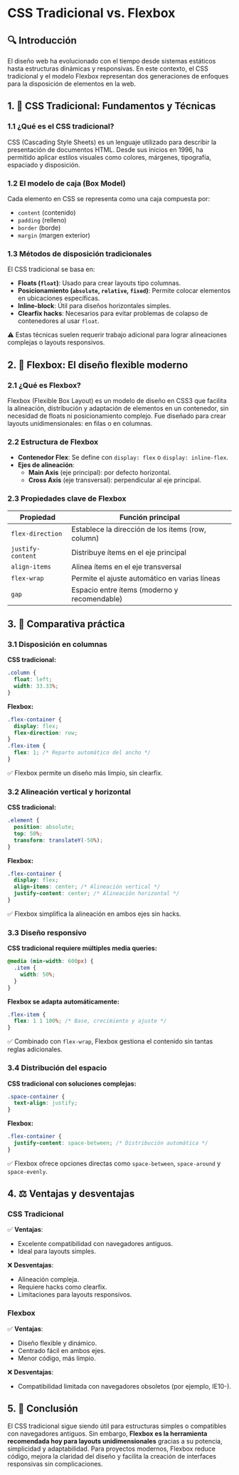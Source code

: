 # CSS Tradicional vs. Flexbox

## 🔍 Introducción

El diseño web ha evolucionado con el tiempo desde sistemas estáticos hasta estructuras dinámicas y responsivas. En este contexto, el CSS tradicional y el modelo Flexbox representan dos generaciones de enfoques para la disposición de elementos en la web.

## 1. 📐 CSS Tradicional: Fundamentos y Técnicas

### 1.1 ¿Qué es el CSS tradicional?

CSS (Cascading Style Sheets) es un lenguaje utilizado para describir la presentación de documentos HTML. Desde sus inicios en 1996, ha permitido aplicar estilos visuales como colores, márgenes, tipografía, espaciado y disposición.

### 1.2 El modelo de caja (Box Model)

Cada elemento en CSS se representa como una caja compuesta por:

- `content` (contenido)
- `padding` (relleno)
- `border` (borde)
- `margin` (margen exterior)

### 1.3 Métodos de disposición tradicionales

El CSS tradicional se basa en:

- **Floats (`float`)**: Usado para crear layouts tipo columnas.
- **Posicionamiento (`absolute`, `relative`, `fixed`)**: Permite colocar elementos en ubicaciones específicas.
- **Inline-block**: Útil para diseños horizontales simples.
- **Clearfix hacks**: Necesarios para evitar problemas de colapso de contenedores al usar `float`.

⚠️ Estas técnicas suelen requerir trabajo adicional para lograr alineaciones complejas o layouts responsivos.

## 2. 🧲 Flexbox: El diseño flexible moderno

### 2.1 ¿Qué es Flexbox?

Flexbox (Flexible Box Layout) es un modelo de diseño en CSS3 que facilita la alineación, distribución y adaptación de elementos en un contenedor, sin necesidad de floats ni posicionamiento complejo. Fue diseñado para crear layouts unidimensionales: en filas o en columnas.

### 2.2 Estructura de Flexbox

- **Contenedor Flex**: Se define con `display: flex` o `display: inline-flex`.
- **Ejes de alineación**:
  - **Main Axis** (eje principal): por defecto horizontal.
  - **Cross Axis** (eje transversal): perpendicular al eje principal.

### 2.3 Propiedades clave de Flexbox

| Propiedad         | Función principal                                 |
| ----------------- | ------------------------------------------------- |
| `flex-direction`  | Establece la dirección de los ítems (row, column) |
| `justify-content` | Distribuye ítems en el eje principal              |
| `align-items`     | Alinea ítems en el eje transversal                |
| `flex-wrap`       | Permite el ajuste automático en varias líneas     |
| `gap`             | Espacio entre ítems (moderno y recomendable)      |

## 3. 🧪 Comparativa práctica

### 3.1 Disposición en columnas

**CSS tradicional:**

```css
.column {
  float: left;
  width: 33.33%;
}
```

**Flexbox:**

```css
.flex-container {
  display: flex;
  flex-direction: row;
}
.flex-item {
  flex: 1; /* Reparto automático del ancho */
}
```

✅ Flexbox permite un diseño más limpio, sin clearfix.

### 3.2 Alineación vertical y horizontal

**CSS tradicional:**

```css
.element {
  position: absolute;
  top: 50%;
  transform: translateY(-50%);
}
```

**Flexbox:**

```css
.flex-container {
  display: flex;
  align-items: center; /* Alineación vertical */
  justify-content: center; /* Alineación horizontal */
}
```

✅ Flexbox simplifica la alineación en ambos ejes sin hacks.

### 3.3 Diseño responsivo

**CSS tradicional requiere múltiples media queries:**

```css
@media (min-width: 600px) {
  .item {
    width: 50%;
  }
}
```

**Flexbox se adapta automáticamente:**

```css
.flex-item {
  flex: 1 1 100%; /* Base, crecimiento y ajuste */
}
```

✅ Combinado con `flex-wrap`, Flexbox gestiona el contenido sin tantas reglas adicionales.

### 3.4 Distribución del espacio

**CSS tradicional con soluciones complejas:**

```css
.space-container {
  text-align: justify;
}
```

**Flexbox:**

```css
.flex-container {
  justify-content: space-between; /* Distribución automática */
}
```

✅ Flexbox ofrece opciones directas como `space-between`, `space-around` y `space-evenly`.

## 4. ⚖️ Ventajas y desventajas

### CSS Tradicional

✅ **Ventajas**:

- Excelente compatibilidad con navegadores antiguos.
- Ideal para layouts simples.

❌ **Desventajas**:

- Alineación compleja.
- Requiere hacks como clearfix.
- Limitaciones para layouts responsivos.

### Flexbox

✅ **Ventajas**:

- Diseño flexible y dinámico.
- Centrado fácil en ambos ejes.
- Menor código, más limpio.

❌ **Desventajas**:

- Compatibilidad limitada con navegadores obsoletos (por ejemplo, IE10-).

## 5. 🎯 Conclusión

El CSS tradicional sigue siendo útil para estructuras simples o compatibles con navegadores antiguos. Sin embargo, **Flexbox es la herramienta recomendada hoy para layouts unidimensionales** gracias a su potencia, simplicidad y adaptabilidad. Para proyectos modernos, Flexbox reduce código, mejora la claridad del diseño y facilita la creación de interfaces responsivas sin complicaciones.
